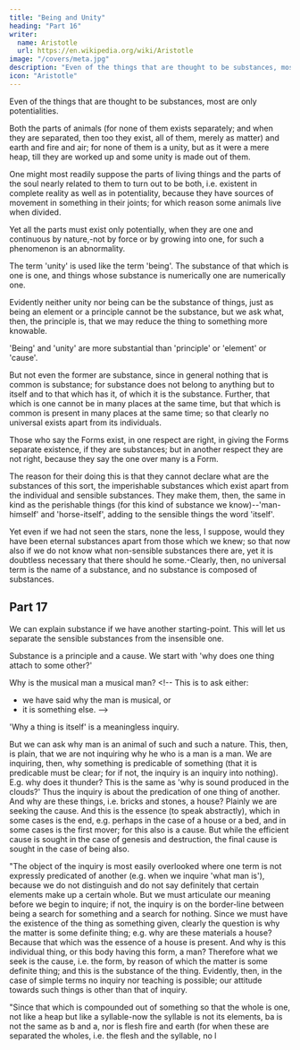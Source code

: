 ```yaml
---
title: "Being and Unity"
heading: "Part 16"
writer:
  name: Aristotle 
  url: https://en.wikipedia.org/wiki/Aristotle
image: "/covers/meta.jpg"
description: "Even of the things that are thought to be substances, most are only potencies"
icon: "Aristotle"
---
```




Even of the things that are thought to be substances, most are only potentialities.

Both the parts of animals (for none of them exists separately; and when they are separated, then too they exist, all of them, merely as matter) and earth and fire and air; for none of them is a unity, but as it were a mere heap, till they are worked up and some unity is made out of them.

One might most readily suppose the parts of living things and the parts of the soul nearly related to them to turn out to be both, i.e. existent in complete reality as well as in potentiality, because they have sources of movement in something in their joints; for which reason some animals live when divided. 

Yet all the parts must exist only potentially, when they are one and continuous by nature,-not by force or by growing into one, for such a phenomenon is an abnormality.

The term 'unity' is used like the term 'being'. The substance of that which is one is one, and things whose substance is numerically one are numerically one. 

Evidently neither unity nor being can be the substance of things, just as being an element or a principle cannot be the substance, but we ask what, then, the principle is, that we may reduce the thing to something more knowable. 

'Being' and 'unity' are more substantial than 'principle' or 'element' or 'cause'. 

But not even the former are substance, since in general nothing that is common is substance; for substance does not belong to anything but to itself and to that which has it, of which it is the substance. Further, that which is one cannot be in many places at the same time, but that which is common is present in many places at the same time; so that clearly no universal exists apart from its individuals.

Those who say the Forms exist, in one respect are right, in giving the Forms separate existence, if they are substances; but in another respect they are not right, because they say the one over many is a Form. 

The reason for their doing this is that they cannot declare what are the substances of this sort, the imperishable substances which exist apart from the individual and sensible substances. They make them, then, the same in kind as the perishable things (for this kind of substance we know)--'man-himself' and 'horse-itself', adding to the sensible things the word 'itself'. 

Yet even if we had not seen the stars, none the less, I suppose, would they have been eternal substances apart from those which we knew; so that now also if we do not know what non-sensible substances there are, yet it is doubtless necessary that there should he some.-Clearly, then, no universal term is the name of a substance, and no substance is composed of substances.


## Part 17

We can explain substance if we have another starting-point. This will let us separate the sensible substances from the insensible one. 

Substance is a principle and a cause. We start with 'why does one thing attach to some other?' 

Why is the musical man a musical man? <!-- This is to ask either:
- we have said why the man is musical, or
-  it is something else.  -->

'Why a thing is itself' is a meaningless inquiry. 

<!--  (for (to give meaning to the question 'why') the fact or the existence of the thing must already be evident-e.g. that the moon is eclipsed-but the fact that a thing is itself is the single reason and the single cause to be given in answer to all such questions as why the man is man, or the musician musical', unless one were to answer 'because each thing is inseparable from itself, and its being one just meant this'; this, however, is common to all things and is a short and easy way with the question).  -->

But we can ask why man is an animal of such and such a nature. This, then, is plain, that we are not inquiring why he who is a man is a man. We are inquiring, then, why something is predicable of something (that it is predicable must be clear; for if not, the inquiry is an inquiry into nothing). E.g. why does it thunder? This is the same as 'why is sound produced in the clouds?' Thus the inquiry is about the predication of one thing of another. And why are these things, i.e. bricks and stones, a house? Plainly we are seeking the cause. And this is the essence (to speak abstractly), which in some cases is the end, e.g. perhaps in the case of a house or a bed, and in some cases is the first mover; for this also is a cause. But while the efficient cause is sought in the case of genesis and destruction, the final cause is sought in the case of being also.

"The object of the inquiry is most easily overlooked where one term is not expressly predicated of another (e.g. when we inquire 'what man is'), because we do not distinguish and do not say definitely that certain elements make up a certain whole. But we must articulate our meaning before we begin to inquire; if not, the inquiry is on the border-line between being a search for something and a search for nothing. Since we must have the existence of the thing as something given, clearly the question is why the matter is some definite thing; e.g. why are these materials a house? Because that which was the essence of a house is present. And why is this individual thing, or this body having this form, a man? Therefore what we seek is the cause, i.e. the form, by reason of which the matter is some definite thing; and this is the substance of the thing. Evidently, then, in the case of simple terms no inquiry nor teaching is possible; our attitude towards such things is other than that of inquiry.

"Since that which is compounded out of something so that the whole is one, not like a heap but like a syllable-now the syllable is not its elements, ba is not the same as b and a, nor is flesh fire and earth (for when these are separated the wholes, i.e. the flesh and the syllable, no l